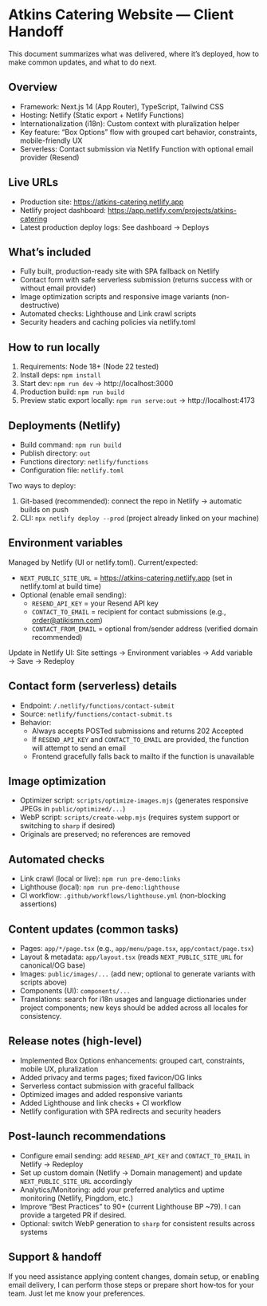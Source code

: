 # Atkins Catering Website — Client Handoff

This document summarizes what was delivered, where it’s deployed, how to make common updates, and what to do next.

## Overview
- Framework: Next.js 14 (App Router), TypeScript, Tailwind CSS
- Hosting: Netlify (Static export + Netlify Functions)
- Internationalization (i18n): Custom context with pluralization helper
- Key feature: “Box Options” flow with grouped cart behavior, constraints, mobile-friendly UX
- Serverless: Contact submission via Netlify Function with optional email provider (Resend)

## Live URLs
- Production site: https://atkins-catering.netlify.app
- Netlify project dashboard: https://app.netlify.com/projects/atkins-catering
- Latest production deploy logs: See dashboard → Deploys

## What’s included
- Fully built, production-ready site with SPA fallback on Netlify
- Contact form with safe serverless submission (returns success with or without email provider)
- Image optimization scripts and responsive image variants (non-destructive)
- Automated checks: Lighthouse and Link crawl scripts
- Security headers and caching policies via netlify.toml

## How to run locally
1) Requirements: Node 18+ (Node 22 tested)
2) Install deps: `npm install`
3) Start dev: `npm run dev` → http://localhost:3000
4) Production build: `npm run build`
5) Preview static export locally: `npm run serve:out` → http://localhost:4173

## Deployments (Netlify)
- Build command: `npm run build`
- Publish directory: `out`
- Functions directory: `netlify/functions`
- Configuration file: `netlify.toml`

Two ways to deploy:
1) Git-based (recommended): connect the repo in Netlify → automatic builds on push
2) CLI: `npx netlify deploy --prod` (project already linked on your machine)

## Environment variables
Managed by Netlify (UI or netlify.toml). Current/expected:
- `NEXT_PUBLIC_SITE_URL` = https://atkins-catering.netlify.app (set in netlify.toml at build time)
- Optional (enable email sending):
  - `RESEND_API_KEY` = your Resend API key
  - `CONTACT_TO_EMAIL` = recipient for contact submissions (e.g., order@atikismn.com)
  - `CONTACT_FROM_EMAIL` = optional from/sender address (verified domain recommended)

Update in Netlify UI: Site settings → Environment variables → Add variable → Save → Redeploy

## Contact form (serverless) details
- Endpoint: `/.netlify/functions/contact-submit`
- Source: `netlify/functions/contact-submit.ts`
- Behavior:
  - Always accepts POSTed submissions and returns 202 Accepted
  - If `RESEND_API_KEY` and `CONTACT_TO_EMAIL` are provided, the function will attempt to send an email
  - Frontend gracefully falls back to mailto if the function is unavailable

## Image optimization
- Optimizer script: `scripts/optimize-images.mjs` (generates responsive JPEGs in `public/optimized/...`)
- WebP script: `scripts/create-webp.mjs` (requires system support or switching to `sharp` if desired)
- Originals are preserved; no references are removed

## Automated checks
- Link crawl (local or live): `npm run pre-demo:links`
- Lighthouse (local): `npm run pre-demo:lighthouse`
- CI workflow: `.github/workflows/lighthouse.yml` (non-blocking assertions)

## Content updates (common tasks)
- Pages: `app/*/page.tsx` (e.g., `app/menu/page.tsx`, `app/contact/page.tsx`)
- Layout & metadata: `app/layout.tsx` (reads `NEXT_PUBLIC_SITE_URL` for canonical/OG base)
- Images: `public/images/...` (add new; optional to generate variants with scripts above)
- Components (UI): `components/...`
- Translations: search for i18n usages and language dictionaries under project components; new keys should be added across all locales for consistency.

## Release notes (high-level)
- Implemented Box Options enhancements: grouped cart, constraints, mobile UX, pluralization
- Added privacy and terms pages; fixed favicon/OG links
- Serverless contact submission with graceful fallback
- Optimized images and added responsive variants
- Added Lighthouse and link checks + CI workflow
- Netlify configuration with SPA redirects and security headers

## Post-launch recommendations
- Configure email sending: add `RESEND_API_KEY` and `CONTACT_TO_EMAIL` in Netlify → Redeploy
- Set up custom domain (Netlify → Domain management) and update `NEXT_PUBLIC_SITE_URL` accordingly
- Analytics/Monitoring: add your preferred analytics and uptime monitoring (Netlify, Pingdom, etc.)
- Improve “Best Practices” to 90+ (current Lighthouse BP ~79). I can provide a targeted PR if desired.
- Optional: switch WebP generation to `sharp` for consistent results across systems

## Support & handoff
If you need assistance applying content changes, domain setup, or enabling email delivery, I can perform those steps or prepare short how‑tos for your team. Just let me know your preferences.

